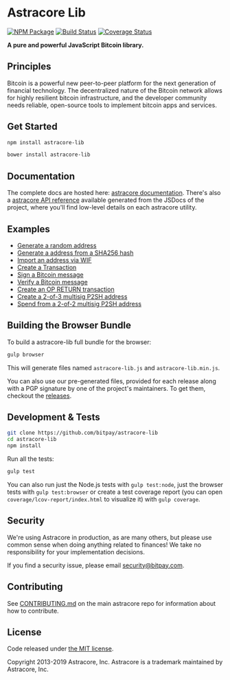 # Astracore Lib

[![NPM Package](https://img.shields.io/npm/v/astracore-lib.svg?style=flat-square)](https://www.npmjs.org/package/astracore-lib)
[![Build Status](https://img.shields.io/travis/bitpay/astracore-lib.svg?branch=master&style=flat-square)](https://travis-ci.org/bitpay/astracore-lib)
[![Coverage Status](https://img.shields.io/coveralls/bitpay/astracore-lib.svg?style=flat-square)](https://coveralls.io/r/bitpay/astracore-lib)

**A pure and powerful JavaScript Bitcoin library.**

## Principles

Bitcoin is a powerful new peer-to-peer platform for the next generation of financial technology. The decentralized nature of the Bitcoin network allows for highly resilient bitcoin infrastructure, and the developer community needs reliable, open-source tools to implement bitcoin apps and services.

## Get Started

```sh
npm install astracore-lib
```

```sh
bower install astracore-lib
```

## Documentation

The complete docs are hosted here: [astracore documentation](https://github.com/bitpay/astracore). There's also a [astracore API reference](https://github.com/bitpay/astracore/blob/master/packages/astracore-node/docs/api-documentation.md) available generated from the JSDocs of the project, where you'll find low-level details on each astracore utility.

## Examples

- [Generate a random address](docs/examples.md#generate-a-random-address)
- [Generate a address from a SHA256 hash](docs/examples.md#generate-a-address-from-a-sha256-hash)
- [Import an address via WIF](docs/examples.md#import-an-address-via-wif)
- [Create a Transaction](docs/examples.md#create-a-transaction)
- [Sign a Bitcoin message](docs/examples.md#sign-a-bitcoin-message)
- [Verify a Bitcoin message](docs/examples.md#verify-a-bitcoin-message)
- [Create an OP RETURN transaction](docs/examples.md#create-an-op-return-transaction)
- [Create a 2-of-3 multisig P2SH address](docs/examples.md#create-a-2-of-3-multisig-p2sh-address)
- [Spend from a 2-of-2 multisig P2SH address](docs/examples.md#spend-from-a-2-of-2-multisig-p2sh-address)

## Building the Browser Bundle

To build a astracore-lib full bundle for the browser:

```sh
gulp browser
```

This will generate files named `astracore-lib.js` and `astracore-lib.min.js`.

You can also use our pre-generated files, provided for each release along with a PGP signature by one of the project's maintainers. To get them, checkout the [releases](https://github.com/bitpay/astracore/blob/master/packages/astracore-lib/CHANGELOG.md).

## Development & Tests

```sh
git clone https://github.com/bitpay/astracore-lib
cd astracore-lib
npm install
```

Run all the tests:

```sh
gulp test
```

You can also run just the Node.js tests with `gulp test:node`, just the browser tests with `gulp test:browser` or create a test coverage report (you can open `coverage/lcov-report/index.html` to visualize it) with `gulp coverage`.

## Security

We're using Astracore in production, as are many others, but please use common sense when doing anything related to finances! We take no responsibility for your implementation decisions.

If you find a security issue, please email security@bitpay.com.

## Contributing

See [CONTRIBUTING.md](https://github.com/bitpay/astracore/blob/master/Contributing.md) on the main astracore repo for information about how to contribute.

## License

Code released under [the MIT license](https://github.com/bitpay/astracore/blob/master/LICENSE).

Copyright 2013-2019 Astracore, Inc. Astracore is a trademark maintained by Astracore, Inc.
